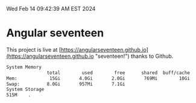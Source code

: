 Wed Feb 14 09:42:39 AM EST 2024

# Angular seventeen


This project is live at [https://angularseventeen.github.io](https://angularseventeen.github.io "seventeen!") thanks to Github.

```bash
System Memory
               total        used        free      shared  buff/cache   available
Mem:            15Gi       4.0Gi       2.0Gi       769Mi        10Gi        11Gi
Swap:          8.0Gi       957Mi       7.1Gi
System Storage
515M	.
